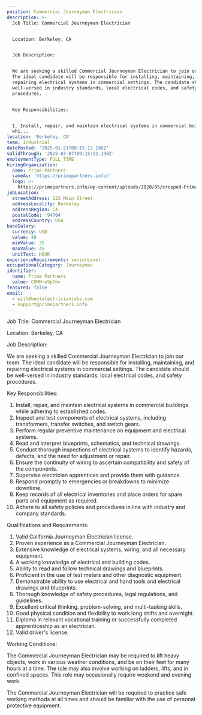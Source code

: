 ```yaml
---
position: Commercial Journeyman Electrician
description: >-
  Job Title: Commercial Journeyman Electrician


  Location: Berkeley, CA


  Job Description:


  We are seeking a skilled Commercial Journeyman Electrician to join our team.
  The ideal candidate will be responsible for installing, maintaining, and
  repairing electrical systems in commercial settings. The candidate should be
  well-versed in industry standards, local electrical codes, and safety
  procedures.


  Key Responsibilities:


  1. Install, repair, and maintain electrical systems in commercial buildings
  whi...
location: 'Berkeley, CA'
team: Industrial
datePosted: '2025-01-21T09:15:12.198Z'
validThrough: '2025-03-07T09:15:12.198Z'
employmentType: FULL_TIME
hiringOrganization:
  name: Prime Partners
  sameAs: 'https://primepartners.info/'
  logo: >-
    https://primepartners.info/wp-content/uploads/2020/05/cropped-Prime-Partners-Logo-NO-BG-1-1.png
jobLocation:
  streetAddress: 123 Main Street
  addressLocality: Berkeley
  addressRegion: CA
  postalCode: '94704'
  addressCountry: USA
baseSalary:
  currency: USD
  value: 40
  minValue: 35
  maxValue: 45
  unitText: HOUR
experienceRequirements: seniorLevel
occupationalCategory: Journeyman
identifier:
  name: Prime Partners
  value: COMM-e9p1bv
featured: false
email:
  - will@bestelectricianjobs.com
  - support@primepartners.info
---
```




Job Title: Commercial Journeyman Electrician

Location: Berkeley, CA

Job Description:

We are seeking a skilled Commercial Journeyman Electrician to join our team. The ideal candidate will be responsible for installing, maintaining, and repairing electrical systems in commercial settings. The candidate should be well-versed in industry standards, local electrical codes, and safety procedures.

Key Responsibilities:

1. Install, repair, and maintain electrical systems in commercial buildings while adhering to established codes.
2. Inspect and test components of electrical systems, including transformers, transfer switches, and switch gears.
3. Perform regular preventive maintenance on equipment and electrical systems.
4. Read and interpret blueprints, schematics, and technical drawings.
5. Conduct thorough inspections of electrical systems to identify hazards, defects, and the need for adjustment or repair.
6. Ensure the continuity of wiring to ascertain compatibility and safety of the components.
7. Supervise electrician apprentices and provide them with guidance.
8. Respond promptly to emergencies or breakdowns to minimize downtime.
9. Keep records of all electrical inventories and place orders for spare parts and equipment as required.
10. Adhere to all safety policies and procedures in line with industry and company standards.

Qualifications and Requirements:

1. Valid California Journeyman Electrician license.
2. Proven experience as a Commercial Journeyman Electrician.
3. Extensive knowledge of electrical systems, wiring, and all necessary equipment.
4. A working knowledge of electrical and building codes.
5. Ability to read and follow technical drawings and blueprints.
6. Proficient in the use of test meters and other diagnostic equipment.
7. Demonstrable ability to use electrical and hand tools and electrical drawings and blueprints.
8. Thorough knowledge of safety procedures, legal regulations, and guidelines.
9. Excellent critical thinking, problem-solving, and multi-tasking skills.
10. Good physical condition and flexibility to work long shifts and overnight.
11. Diploma in relevant vocational training or successfully completed apprenticeship as an electrician.
12. Valid driver's license.

Working Conditions:

The Commercial Journeyman Electrician may be required to lift heavy objects, work in various weather conditions, and be on their feet for many hours at a time. The role may also involve working on ladders, lifts, and in confined spaces. This role may occasionally require weekend and evening work.

The Commercial Journeyman Electrician will be required to practice safe working methods at all times and should be familiar with the use of personal protective equipment.
